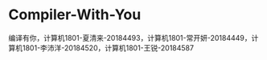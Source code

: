 # Compiler-With-You
编译有你，计算机1801-夏清来-20184493，计算机1801-常开妍-20184449，计算机1801-李沛洋-20184520，计算机1801-王锐-20184587

